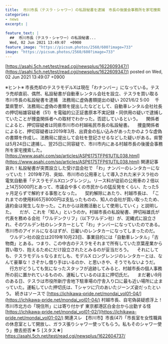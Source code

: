 ```yaml
---
title:  市川市長（テスラ・シャワー）の私設秘書を逮捕　市長の後援会事務所を家宅捜索　虚偽書類を法務局に提出した疑い  
categories:
- news
excerpt: |
  
feature_text: |
  ##  市川市長（テスラ・シャワー）の私設秘書...
  Wed, 02 Jun 2021 13:49:07  +0900
feature_image: "https://picsum.photos/2560/600?image=733"
image: "https://picsum.photos/2560/600?image=733"
---
```


[https://asahi.5ch.net/test/read.cgi/newsplus/1622609347/](https://asahi.5ch.net/test/read.cgi/newsplus/1622609347/)
posted on Wed, 02 Jun 2021 13:49:07  +0900

<!--more-->

※ヒント※ 市長売却のテスラモデルXは現在「わナンバー」になっている。テスラ売却直前、偶然、私設秘書が自動車レンタル会社を設立、テスラを買い取る 市川市長の私設秘書を逮捕　法務局に虚偽書類提出の疑い 2021/6/2 5:00 　千葉県警が、法務局に虚偽の書類を提出したなどとして、自動車レンタル会社社長の押切裕雄容疑者（51）を電磁的公正証書原本不実記録・同供用の疑いで逮捕していたことが捜査関係者への取材でわかった。否認しているという。 　関係者によると、押切容疑者は同県市川市の村越祐民市長の私設秘書。 　捜査関係者によると、押切容疑者は2019年3月、出資金の払い込みがあったかのような虚偽の書類を作成し、法務局に提出して会社を登記させるなどした疑いがある。県警は5月24日に逮捕し、翌25日に同容疑で、市川市内にある村越市長の後援会事務所を家宅捜索した。 [https://www.asahi.com/sp/articles/ASP6175TFP61UTIL038.html](https://www.asahi.com/sp/articles/ASP6175TFP61UTIL038.html) 関連記事 哀れ！私設秘書が突貫設立した受け皿会社で 「わ」ナンバーのレンタカーになっていた！ 2019年7月、突如、市川市の公用車として導入された米テスラ社の電気自動車「テスラモデルXロングレンジ」。リース料が従前の公用車の２倍以上14万5000円とあって、市議会や多くの市民からの猛反発をくらい、たった5ヶ月足らずで解約する事態となった。 　契約解除にあたり、村越市長は、　「これまでの使用料65万8000円は支払ったものの、知人の会社が買い取ったため、違約金は発生しなかった。これからは政務活動として使用していく」と説明した。 　だが、これを「知人」というのか。村越市長の私設秘書、押切裕雄氏が代表を務める会社「ワルデンクリフ」（以下ワルデン社）が、泥縄式に設立され、そのワルデン社のレンタカーとして「わ」ナンバーになっていたのである。市川市のアイドルになるはずが、日雇いのレンタカーになってしまったのだ。 　ワルデン社の設立は2019年10月23日、事業目的には「自動車レンタル」「古物商」とある。つまり、この中古のテスラをそれまで所有していた京葉産業から買い取り、抱えるためにだけ設立されたとみるのが妥当だろう。 　それにしても、テスラモデルｓならまだしも、モデルX ロングレンジのレンタカーとは、なんて豪華な！さぞかし借り手はいるのか、と思いきや、そうでもないようだ。 　行方がどうしても気になったスタッフが追跡してみると、村越市長の個人事務所の前に置かれているものの、運転しているのは主に押切氏だ。 　まだ暑い9月のある日、テスラは市役所新庁舎地下駐車場の庁舎入り口に最も近い場所に止まっていた。運転していた押切氏は、Tシャツに穴のあいたジーンズ姿だったという。 続きはソースで [https://ichikawa-pride.net/mondai_vol01-04/](https://ichikawa-pride.net/mondai_vol01-04/) 村越市長、自宅偽装疑惑浮上！市川市北方の「現住所」には寄り付かず 東京都港区白金台から出勤する怪 [https://ichikawa-pride.net/mondai_vol01-02/](https://ichikawa-pride.net/mondai_vol01-02/) 関連スレ 【市川市】市長(47)「市長室を女性職員の休息室として開放し、ガラス張りシャワー使ってもらう。私もそのシャワー使う」撤去拒否★５ [スタス★] https://asahi.5ch.net/test/read.cgi/newsplus/1622604737/
